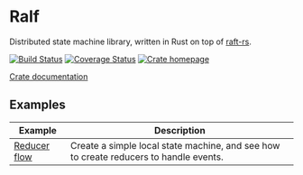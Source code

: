 # Ralf

Distributed state machine library, written in Rust on top of [raft-rs](https://github.com/pingcap/raft-rs).

[![Build Status](https://travis-ci.org/Xide/ralf.svg?branch=master)](https://travis-ci.org/Xide/ralf)
[![Coverage Status](https://coveralls.io/repos/github/Xide/ralf/badge.svg?branch=master)](https://coveralls.io/github/Xide/ralf?branch=master)
[![Crate homepage](https://img.shields.io/crates/v/raft.svg)](https://crates.io/crates/ralf)

[Crate documentation](https://xide.github.io/ralf)

## Examples

| Example                            | Description                                                                           |
| ---------------------------------- | ------------------------------------------------------------------------------------- |
| [Reducer flow](./examples/main.rs) | Create a simple local state machine, and see how to create reducers to handle events. |
